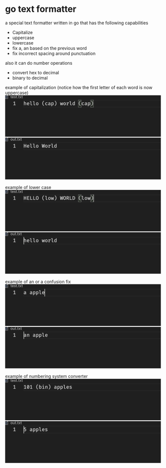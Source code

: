 # go text formatter

a special text formatter written in go that has the following capabilities
- Capitalize
- uppercase
- lowercase
- fix a, an based on the previous word
- fix incorrect spacing around punctuation

also it can do number operations
- convert hex to decimal
- binary to decimal


example of capitalization (notice how the first letter of each word is now uppercase)
![Alt text](Screenshot1.png)
![Alt text](Screenshot2.png)

example of lower case
![Alt text](Screenshot3.png)
![Alt text](Screenshot4.png)

example of an or a confusion fix
![Alt text](Screenshot5.png)
![Alt text](Screenshot6.png)

example of numbering system converter
![Alt text](Screenshot7.png)
![Alt text](Screenshot8.png)